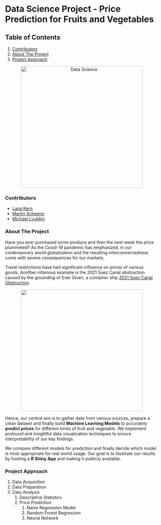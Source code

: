 # Data Science Project - Price Prediction for Fruits and Vegetables

## Table of Contents  
1. [Contributors](#contributors)  
2. [About The Project](#about-the-project)  
3. [Project Approach](#project-approach)  

<p align="center">
  <img width="400" src="https://images.squarespace-cdn.com/content/v1/54f9ea6be4b0251d5319ad8b/1580983382125-7PJ28XQHWYX1FS0A8X1J/Data+Science.png" alt="Data Science">
</p>

### Contributors
  * [Lana Kern](https://github.com/lanakern)
  * [Martin Scheerer](https://github.com/MScheerer97)
  * [Michael Lyubkin](https://github.com/michaellyubkin)



### About The Project

Have you ever purchased some produce and then the next week the price plummeted? As the Covid-19 pandemic has emphasized, in our contemporary world globalization and the resulting interconnectedness come with severe consequences for our markets.<br>

Travel restrictions have had significant influence on prices of various goods. Another infamous example is the 2021 Suez Canal obstruction caused by the grounding of Ever Given, a container ship [2021 Suez Canal Obstruction](https://en.wikipedia.org/wiki/2021_Suez_Canal_obstruction).<br>

<p align="center">
  <img src="https://pbs.twimg.com/media/Ex0AlWcVIAMkY2T?format=jpg&name=medium " width="400">
</p>

Hence, our central aim is to gather data from various sources, prepare a clean dataset and finally build **Machine Learning Models** to accurately **predict prices** for different kinds of fruit and vegetable. We implement profound and insightful data visualization techniques to ensure interpretability of our key findings.<br>

We compare different models for prediction and finally decide which model is most appropriate for real world usage. Our goal is to illustrate our results by hosting a __R Shiny App__ and making it publicly available.

### Project Approach

1. Data Acquisition
2. Data Preparation
3. Data Analysis
   1. Descriptive Statistics
   2. Price Prediction
      1. Naive Regression Model
      2. Random Forest Regression
      3. Neural Network
  



















